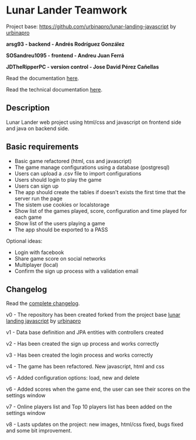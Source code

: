 # Lunar Lander Teamwork

Project base: https://github.com/urbinapro/lunar-landing-javascript by [urbinapro](https://github.com/urbinapro)

<strong>arsg93 - backend - Andrés Rodríguez González</strong>

<strong>SOSandreu1095 - frontend - Andreu Juan Ferrá</strong>

<strong>JDTheRipperPC - version control - Jose David Pérez Cañellas</strong>

Read the documentation [here](https://github.com/JDTheRipperPC/Lunar-Lander-Teamwork/blob/master/Doc.%20descripci%C3%B3n%20de%20la%20aplicaci%C3%B3n.pdf).

Read the technical documentation [here](https://github.com/JDTheRipperPC/Lunar-Lander-Teamwork/blob/master/Doc.%20informaci%C3%B3n%20t%C3%A9cnica%20de%20la%20aplicaci%C3%B3n.pdf).

## Description

Lunar Lander web project using html/css and javascript on frontend side and java on backend side.

## Basic requirements

<ul>
<li>Basic game refactored (html, css and javascript)</li>
<li>The game manage configurations using a database (postgresql)</li>
<li>Users can upload a .csv file to import configurations</li>
<li>Users should login to play the game</li>
<li>Users can sign up</li>
<li>The app should create the tables if doesn't exists the first time that the server run the page</li>
<li>The sistem use cookies or localstorage</li>
<li>Show list of the games played, score, configuration and time played for each game</li>
<li>Show list of the users playing a game</li>
<li>The app should be exported to a PASS</li>
</ul>

Optional ideas:

<ul>
<li>Login with facebook</li>
<li>Share game score on social networks</li>
<li>Multiplayer (local)</li>
<li>Confirm the sign up process with a validation email</li>
</ul>

## Changelog

Read the [complete changelog](https://github.com/JDTheRipperPC/Lunar-Lander-Teamwork/blob/master/Doc.%20changelog.pdf).

v0 - The repository has been created forked from the project base 
     [lunar landing javascript](https://github.com/urbinapro/lunar-landing-javascript)
     by [urbinapro](https://github.com/urbinapro)

v1 - Data base definition and JPA entities with controllers created

v2 - Has been created the sign up process and works correctly

v3 - Has been created the login process and works correctly

v4 - The game has been refactored. New javascript, html and css

v5 - Added configuration options: load, new and delete

v6 - Added scores when the game end, the user can see their scores on the settings window

v7 - Online players list and Top 10 players list has been added on the settings window

v8 - Lasts updates on the project: new images, html/css fixed, bugs fixed and some bit improvement.
